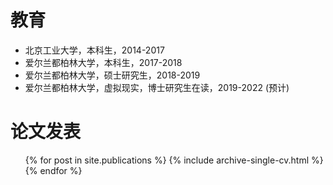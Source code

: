 

教育
======
* 北京工业大学，本科生，2014-2017
* 爱尔兰都柏林大学，本科生，2017-2018
* 爱尔兰都柏林大学，硕士研究生，2018-2019
* 爱尔兰都柏林大学，虚拟现实，博士研究生在读，2019-2022 (预计)

论文发表
======
  <ul>{% for post in site.publications %}
    {% include archive-single-cv.html %}
  {% endfor %}</ul>

